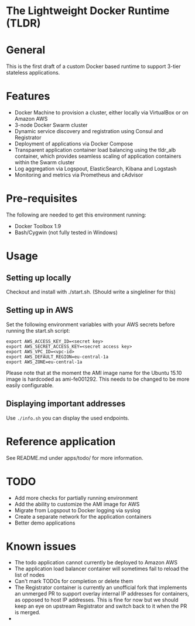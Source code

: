 # The Lightweight Docker Runtime (TLDR)

# General

This is the first draft of a custom Docker based runtime to support 3-tier stateless applications.

# Features

- Docker Machine to provision a cluster, either locally via VirtualBox or on Amazon AWS
- 3-node Docker Swarm cluster
- Dynamic service discovery and registration using Consul and Registrator
- Deployment of applications via Docker Compose
- Transparent application container load balancing using the tldr_alb container, which provides seamless scaling of application containers within the Swarm cluster
- Log aggregation via Logspout, ElasticSearch, Kibana and Logstash 
- Monitoring and metrics via Prometheus and cAdvisor

# Pre-requisites

The following are needed to get this environment running:

- Docker Toolbox 1.9
- Bash/Cygwin (not fully tested in Windows)

# Usage

## Setting up locally

Checkout and install with ./start.sh. (Should write a singleliner for this)

## Setting up in AWS

Set the following environment variables with your AWS secrets before running the start.sh script:

```
export AWS_ACCESS_KEY_ID=<secret key>
export AWS_SECRET_ACCESS_KEY=<secret access key>
export AWS_VPC_ID=<vpc-id>
export AWS_DEFAULT_REGION=eu-central-1a
export AWS_ZONE=eu-central-1a
```

Please note that at the moment the AMI image name for the Ubuntu 15.10 image is hardcoded as ami-fe001292. This needs to be changed to be more easily configurable.

## Displaying important addresses

Use `./info.sh` you can display the used endpoints.

# Reference application

See README.md under apps/todo/ for more information.

# TODO

- Add more checks for partially running environment
- Add the ability to customize the AMI image for AWS
- Migrate from Logspout to Docker logging via syslog
- Create a separate network for the application containers
- Better demo applications

# Known issues

- The todo application cannot currently be deployed to Amazon AWS
- The application load balancer container will sometimes fail to reload the list of nodes 
- Can't mark TODOs for completion or delete them
- The Registrator container is currently an unofficial fork that implements an unmerged PR to support overlay internal IP addresses for containers, as opposed to host IP addresses. This is fine for now but we should keep an eye on upstream Registrator and switch back to it when the PR is merged.
-
